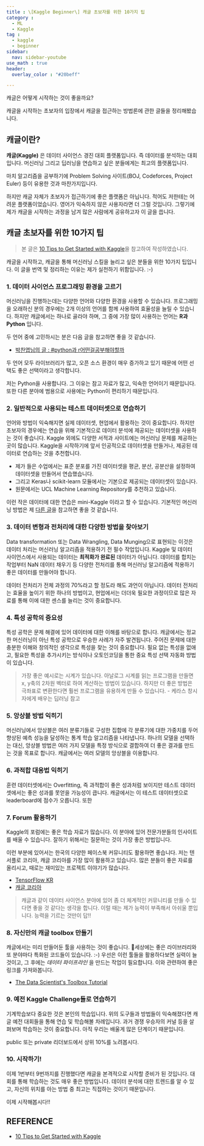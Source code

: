```yaml
---
title : \[Kaggle Beginner\] 캐글 초보자를 위한 10가지 팁
category :
  - ML
  - Kaggle
tag :
  - kaggle
  - beginner
sidebar:
  nav: sidebar-youtube
use_math : true
header:
  overlay_color : "#20beff"

---
```


캐글은 어떻게 시작하는 것이 좋을까요?

캐글을 시작하는 초보자의 입장에서 캐글을 접근하는 방법론에 관한 글들을 정리해봤습니다.

## 캐글이란?

**캐글(Kaggle)** 은 데이터 사이언스 경진 대회 플랫폼입니다. 즉 데이터를 분석하는 대회입니다.
머신러닝 그리고 딥러닝을 연습하고 싶은 분들에게는 최고의 플랫폼입니다.

마치 알고리즘을 공부하기에 Problem Solving 사이트(BOJ, Codeforces, Project Euler) 등이 유용한 것과 마찬가지입니다.

하지만 캐글 자체가 초보자가 접근하기에 좋은 플랫폼은 아닙니다. 적어도 저한테는 어려운 플랫폼이었습니다.
영어가 익숙하지 않은 사용자라면 더 그럴 것입니다. 그렇기에 제가 캐글을 시작하는 과정을 남겨 많은 사람에게 공유하고자 이 글을 씁니다.

## 캐글 초보자를 위한 10가지 팁

> 본 글은 [10 Tips to Get Started with Kaggle](https://opendatascience.com/10-tips-to-get-started-with-kaggle/)을 참고하여 작성하였습니다.

캐글을 시작하고, 캐글을 통해 머신러닝 스킬을 늘리고 싶은 분들을 위한 10가지 팁입니다.
이 글을 번역 및 정리하는 이유는 제가 실천하기 위함입니다. :-)

### 1. 데이터 사이언스 프로그래밍 환경을 고르기

머신러닝을 진행하는데는 다양한 언어와 다양한 환경을 사용할 수 있습니다.
프로그래밍을 오래하신 분의 경우에는 2개 이상의 언어를 함께 사용하여 효율성을 늘릴 수 있습니다.
하지만 캐글에서는 하나로 골라야 하며, 그 중에 가장 많이 사용하는 언어는 **R과 Python** 입니다.

두 언어 중에 고민하시는 분은 다음 글을 참고하면 좋을 것 같습니다.

- [박찬엽님의 글 : #python과 r어떤걸공부해야할까](https://www.facebook.com/story.php?story_fbid=2272737092766126&id=100000895736862&ref=bookmarks)

두 언어 모두 라이브러리가 많고, 오픈 소스 환경이 매우 증가하고 있기 때문에 어떤 선택도 좋은 선택이라고 생각합니다.

저는 Python을 사용합니다. 그 이유는 참고 자료가 많고, 익숙한 언어이기 때문입니다.
또한 다른 분야에 범용으로 사용에는 Python이 편리하기 때문입니다.

### 2. 일반적으로 사용되는 테스트 데이터셋으로 연습하기

언어와 방법이 익숙해지면 실제 데이터셋, 현업에서 활용하는 것이 중요합니다.
하지만 초보자의 경우에는 연습을 위해 기본적으로 데이터 분석에 제공되는 데이터셋을 사용하는 것이 좋습니다.
Kaggle 외에도 다양한 서적과 사이트에는 머신러닝 문제를 제공하는 곳이 많습니다.
Kaggle을 시작하기에 앞서 인공적으로 데이터셋을 만들거나, 제공된 데이터로 연습하는 것을 추천합니다.

- 제가 들은 수업에서는 표준 분포를 가진 데이터셋을 평균, 분산, 공분산을 설정하여 데이터셋을 만들어서 연습했습니다.
- 그리고 Keras나 scikit-learn 모듈에서는 기본으로 제공되는 데이터셋이 있습니다.
- 원문에서는 UCL Machine Learning Repository를 추천하고 있습니다.

이런 작은 데이터에 대한 연습은 mini-Kaggle 이라고 할 수 있습니다. 기본적인 머신러닝 방법은 제 [다른 글](./MLwithPython)을 참고하면 좋을 것 같습니다.

### 3. 데이터 변형과 전처리에 대한 다양한 방법을 찾아보기

Data transformation 또는 Data Wrangling, Data Munging으로 표현되는 이것은 데이터 처리는 머신러닝 알고리즘을 적용하기 전 필수 작업입니다. Kaggle 및 데이터 사이언스에서 사용되는 데이터는 **최적화가 완료된** 데이터가 아닙니다.
데이터를 합치는 작업부터 NaN 데이터 채우기 등 다양한 전처리를 통해 머신러닝 알고리즘에 적용하기 좋은 데이터를 만들어야 합니다.

데이터 전처리가 전체 과정의 70%라고 할 정도라 해도 과언이 아닙니다. 데이터 전처리는 효율을 높이기 위한 하나의 방법이고, 현업에서는 더더욱 필요한 과정이므로 많은 자료를 통해 이에 대한 센스를 늘리는 것이 중요합니다.

### 4. 특성 공학의 중요성

특성 공학은 문제 해결에 있어 데이터에 대한 이해를 바탕으로 합니다. 캐글에서는 정교한 머신러닝이 아닌 특성 공학으로 우승한 사례가 자주 발견됩니다. 주어진 문제에 대한 충분한 이해와 창의적인 생각으로 특성을 찾는 것이 중요합니다. 필요 없는 특성을 없애고, 필요한 특성을 추가시키는 방식이나 오토인코딩을 통한 중요 특성 선택 자동화 방법이 있습니다.

> 가장 좋은 예시로는 시계가 있습니다. 아날로그 시계를 읽는 프로그램을 만들면 x, y축의 2차원 벡터로 하여 계산하는 방법이 있습니다. 하지만 더 좋은 방법은 극좌표로 변환한다면 훨씬 프로그램을 유용하게 만들 수 있습니다. - 케라스 창시자에게 배우는 딥러닝 참고

### 5. 앙상블 방법 익히기

머신러닝에서 앙상블은 여러 분류기들로 구성한 집합에 각 분류기에 대한 가중치를 두어 향상된 예측 성능을 달성하는 통계 학습 알고리즘을 나타냅니다.
하나의 모델을 선택하는 대신, 앙상블 방법은 여러 가지 모델을 특정 방식으로 결합하여 더 좋은 결과를 만드는 것을 목표로 합니다.
캐글에서는 여러 모델의 앙상블을 이용합니다.

### 6. 과적합 대응법 익히기

훈련 데이터셋에서는 Overfitting, 즉 과적합이 좋은 성과처럼 보이지만 테스트 데이터셋에서는 좋은 성과를 못얻을 가능성이 큽니다.
캐글에서는 이 테스트 데이터셋으로 leaderboard에 점수가 오릅니다. 또한

### 7. Forum 활용하기

Kaggle의 포럼에는 좋은 학습 자료가 많습니다. 이 분야에 있어 전문가분들의 인사이트를 배울 수 있습니다.
잘하기 위해서는 질문하는 것이 가장 좋은 방법입니다.

이런 부분에 있어서는 한국의 다양한 페이스북 커뮤니티도 활용하면 좋습니다.
저는 텐서플로 코리아, 캐글 코리아를 가장 많이 활용하고 있습니다.
많은 분들이 좋은 자료를 올리시고, 때로는 재미있는 프로젝트 이야기가 많습니다.

- [TensorFlow KR](https://www.facebook.com/groups/TensorFlowKR/)
- [캐글 코리아](https://www.facebook.com/groups/KaggleKoreaOpenGroup/)

> 캐글과 같이 데이터 사이언스 분야에 있어 좀 더 체계적인 커뮤니티를 만들 수 있다면 좋을 것 같다는 생각을 합니다. 이럴 때는 제가 능력이 부족해서 아쉬울 뿐입니다. 능력을 기르는 것만이 답!!

### 8. 자신만의 캐글 toolbox 만들기

캐글에서는 미리 만들어둔 툴을 사용하는 것이 좋습니다. 세상에는 좋은 라이브러리와 또 분야마다 특화된 코드들이 있습니다. :-)
우선은 이런 툴들을 활용하다보면 실력이 늘것이고, 그 후에는 *데이터 파이프라인* 을 만드는 작업이 필요합니다.
이와 관련하여 좋은 링크를 가져와봅니다.

- [The Data Scientist's Toolbox Tutorial](https://www.kaggle.com/mjbahmani/the-data-scientist-s-toolbox-tutorial-1/notebook)

### 9. 예전 Kaggle Challenge들로 연습하기

기계학습보다 중요한 것은 본인의 학습입니다. 위의 도구들과 방법들이 익숙해졌다면 캐글 예전 대회들을 통해 연습 및 학습해볼 차례입니다.
과거 경쟁 우승자의 커널 등을 살펴보며 학습하는 것이 중요합니다. 아직 우리는 배울게 많은 단계이기 때문입니다.

public 또는 private 리더보드에서 상위 10%를 노려봅시다.

### 10. 시작하기!

이제 1번부터 9번까지를 진행했다면 캐글을 본격적으로 시작할 준비가 된 것입니다.
대회를 통해 학습하는 것도 매우 좋은 방법입니다. 데이터 분석에 대한 트렌드를 알 수 있고, 자신의 위치를 아는 방법 중 최고는 직접하는 것이기 때문입니다.

이제 시작해봅시다!!

## REFERENCE

- [10 Tips to Get Started with Kaggle](https://opendatascience.com/10-tips-to-get-started-with-kaggle/)
